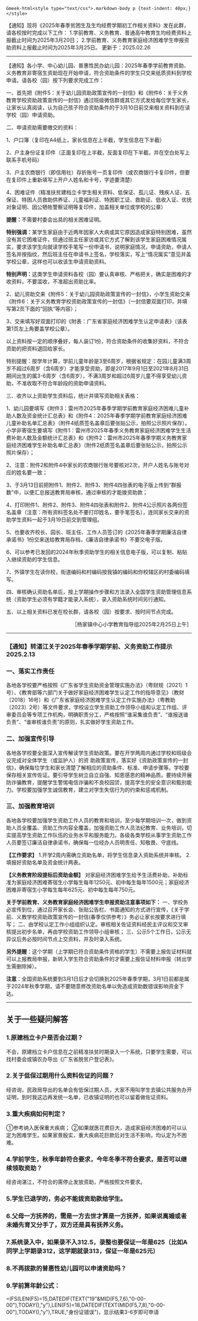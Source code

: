 `Gmeek-html<style type="text/css">.markdown-body p {text-indent: 40px;}</style>`

 【通知】现将《2025年春季贫困生及生均经费学期初工作相关资料》发在此群，请各校按时完成以下工作：
1.学前教育、义务教育、普通高中教育生均经费资料上报截止时间为2025年3月20日；
2.学前教育、义务教育家庭经济困难学生申报资助资料上报截止时间为2025年3月25日。
更新于：2025.02.26

------

<p>【通知】各小学、中心幼儿园、普惠性民办幼儿园：2025年春季学前教育资助、义务教育非寄宿生资助现在开始申请，符合资助条件的学生只交来纸质资料到学校申请。请各校（园）按下列要求完成工作：</p>

<p>一、首先把《附件5：关于幼儿园资助政策宣传的一封信》和《附件6：关于义务教育学校资助政策宣传的一封信》通过班级微信群或其它方式发给每位学生家长，让家长认真阅读，认为自己孩子符合资助条件的于3月10日前交来相关资料到在读学校（园）申请资助。</p>

<p>二、申请资助需要缴交的资料：</p>

<p>1、户口簿（复印在A4纸上，家长信息在上半截，学生信息在下半截）</p>

<p>2、户主身份证复印件（正面复印在上半截，反面复印在下半截，并在空白处写上联系手机号码）</p>

<p>3、户主农商银行（即信用社）存折账号一页复印件（或农商银行卡复印件，但要在复印件上重新填写上开户人姓名和卡号，字迹要清楚）</p>

<p>4、困难证件（精准扶贫建档立卡学生相关资料、低保证、孤儿证、残疾人证、五保证、特困人员救助供养证、儿童福利证、特困职工证、救助证、低收入证、优抚对象证明、因公牺牲警察证明等复印件，加盖相关单位或学校的公章）</p>

<p><strong>提醒：</strong>不需要村委会出具的相关困难证明。</p>

<p><strong>特别强调：</strong>某学生家庭由于近两年因家人大病或其它原因造成家庭特别困难，虽然没有其它困难证件，但通过班主任家访或其它方式了解到该学生家庭困难情况属实，要求该学生向就读学校手笔写一份申请书，说明家庭情况，申请资助，申请人签名并按指纹，然后班主任在申请书上签名，学校落实，写上“情况属实”意见并盖学校公章，这样也可以收该生申请资助资料。</p>

<p><strong>特别声明：</strong>这类学生申请资料各校（园）要认真审核、严格把关，确实是困难的才收资料，不要滥收，不准超出资助比率。</p>

<p>2、幼儿资助交来《附件5：关于幼儿园资助政策宣传的一封信》，小学生资助交来《附件6：关于义务教育学校资助政策宣传的一封信》（一封信要双面打印，并填写第2页下面的“回执”等内容）；</p>

<p>3、交来填写好双面打印的《附表：广东省家庭经济困难学生认定申请表》（该表第1页左上角要盖学校公章）。</p>

<p>以上资料按一定的顺序叠好，每人装订1份，符合资助条件的收集好资料，不符合资助的把资料退回给家长。</p>

<p>特别提醒：按学年计算，学前儿童年龄是3至6周岁，根据省规定：在园儿童满3周岁不超过6周岁（含6周岁）才能享受资助，即是2017年9月1日至2021年8月31日期间出生的属3-6周岁（含6周岁），不满3周岁和超过6周岁儿童不得享受幼儿资助，不准收取不符合年龄段的资助申请资料。</p>

<p>三、收齐以上资助学生资料后，统计并填写资助相关表格：</p>

<p>1、幼儿园要填写《附件3：雷州市2025年春季学期学前教育家庭经济困难儿童补助人数及资金统计汇总表》和《附件4：2025年春季学期学前教育家庭经济困难儿童补助名单汇总表》（附件4纸质签名盖章后要张贴公示，拍照公示照片保存）。小学非寄宿生要填写《附件1：雷州市2025年春季义务教育家庭经济困难学生生活费补助人数及金额统计汇总表》和《附件2：雷州市2025年春季学期义务教育家庭经济困难学生补助名单汇总表》（附件2纸质签名盖章后要张贴公示，拍照公示照片保存）；</p>

<p>2、注意：附件2和附件4中家长的农商银行账号要核对2次，开户人姓名与账号对应的姓名要一致；</p>

<p>3、于3月13日前把附件1、附件2、附件3、附件4四张表的电子版上传到“群报数”中，以便汇总报送教育局审核，通过审核的才能拨资助款；</p>

<p>4、打印附件1、附件2、附件3、附件4四张表和附件2、附件4公示照片各两份签名盖章（注意：所有资料签名处不要打印姓名，要手笔签名），连同家长交来的资助学生资料一起于3月19日前交到管理组。</p>

<p>5、也要收齐校长、园长、班主任、工作人员签订的《2025年春季学期廉洁自律承诺书》1份交来送给教育局存档，《廉洁自律承诺书》不要交电子版。</p>

<p>6、可以参考已发回的2024年秋季资助学生的相关信息电子版，可以复制、粘贴入继续资助的学生信息。</p>

<p>7、外镇学生在读你校，街道编码和村编码按我镇的编码和你校辖区的村委编码填写。</p>

<p>四、审核确认资助名单后，按上学期操作步骤和方法录入全国学生资助管理信息系统（资助学生必须有学籍才能录入系统），录入资助系统时间另行通知。</p>

<p>五、以上相关资料已发在校长群，请各校（园）按要求、按时间节点完成。</p>

<p style="text-align: right;">［杨家镇中心小学教育指导组2025年2月25日上午］</p>

------

### 【通知】转湛江关于2025年春季学期学前、义务资助工作提示 2025.2.13

### 一、落实工作责任
各地各学校要严格按照《广东省学生资助资金管理实施办法》（粤财规〔2021〕1号）、《教育部等六部门关于做好家庭经济困难学生认定工作的指导意见》（教财〔2018〕16号）和《广东省家庭经济困难学生认定工作实施办法》（粤教助〔2023〕2号）等文件要求，学校设立学生资助工作领导小组和认定工作组、评审委员会等专项工作机构，明确职责分工，严格按照“谁采集谁负责”、“谁报送谁负责”、“谁审核谁负责”的原则，扎实做好学生资助工作。

### 二、加强宣传引导
各地各学校要全面深入宣传解读学生资助政策。要在开学两周内通过学校和班级会议完成对全体学生（或监护人）的资
助政策宣传，落实好《资助政策宣传的一封信》，确保每位学生和家长清楚了解相应的资助条件、标准、申请步骤等。学校要保存相关宣传佐证。要引导学生树立自立自强、知恩感恩的精神品质。要持续开展防诈骗教育，提醒学生警惕电信诈骗和不良校园贷，提高学生的安全意识和甄别能力。学校要加强学生诚信教育，建立对学生失信行为的约束和惩戒机制。

### 三、加强教育培训
各地各学校要加强学生资助工作人员的教育和培训，至少每学期培训一次，做到资助人员全覆盖、资助工作内容全覆盖，加强资助工作人员法纪教育、业务培训，切实提高学生资助工作队伍的业务水平和服务能力。各级各类学校从事学生资助工作人员要签订廉洁自律承诺书，确保每一位经办人员明责任、知敬畏、守底线。

**【工作要求】**
1.开学2周内需确立资助名单，将学生信息录入资助系统并审核。
2.填报好资助名单及资金统计两表。

**【义务教育阶段提标后资助金额】**
对家庭经济困难学生给予生活费补助，补助标准为家庭经济困难寄宿生小学每生每年1250元、初中每生每年1500元；家庭经济困难非寄宿生小学每生每年625元、初中每生每年750元。

**关于学前教育、义务教育家庭经济困难学生申报资助注意事项如下：**
一、学校务必宣传到位，通过召开家长会、张贴公告栏、书面通知的方式进行宣传，《关于学前、义教学校资助政策宣传的一封信(春季仅供参考）》务必让家长按要求进行填写；
二、由学校认定工作小组组织认定。审核相关佐证资料经民主评议和交叉审核提出初步名单，再由学校资助工作领导小组审核；
三、公示5个工作日，公示无异议后务必按时间节点上交资料，并及时录入系统。
    
**另外提醒**：这个学期（上学期已符合资助条件资格的学生）不需要上报佐证材料就可以上报教局申报，新转入学生符合资助条件的才需要上报佐证材料申报（转出学生需删除掉）。

**注意**：全国资助系统要到3月1日后才会切换到2025年春季学期，3月1日前都是属于2024年秋季学期，请不要随意修改资助名单以免造成资助数错误影响资金下达。

------

## 关于一些疑问解答
### 1.原建档立卡户是否会过期？
不会，原建档立卡户信息在之前精准扶贫时期录入一个系统，只要学生需要，可以找村委会或镇农办导出《广东省脱贫户登记表》。

### 2.关于低保过期用什么资料佐证的问题？
经咨询，民政局导出的名单会有低保过期人员，大家不用叫学生去镇公共服务办开证明，到时我这边再发统一名单，已收镇证明的也可以留着做佐证资料。

### 3.重大疾病如何判定？
①参考纳入医保重大疾病；
②如果就医花费巨大，造成家庭经济困难的可以认定为困难学生。如果家景殷实，重大疾病花巨款后对生活不影响，均认定为不困难。

### 4.学前学生，秋季年龄符合要求，今年冬季不符合要求，是否可以继续领取资助？
经咨询湛江，不符合的需停止发放资助，严格按照文件要求。

### 5.学生已退学的，务必不能拨资助款给学生。

### 6.父母一方抚养的，需是一方去世才算是一方抚养，如果说离婚或者未婚先育又分手了，双方还是具有抚养义务。

### 7.系统录入中，如果录不入312.5，录整也要保证一年是625（比如A同学上学期录312，这学期就录313，保证一年是625元）

### 8.不再拨款的普惠性幼儿园可以申请资助吗？

### 9.学前算年龄公式：
=IFS(LEN(F5)=15,DATEDIF(TEXT("19"&MID(F5,7,6),"0-00-00"),TODAY(),"y"),LEN(F5)=18,DATEDIF(TEXT(MID(F5,7,8),"0-00-00"),TODAY(),"y"),TRUE,"身份证错误")，显示结果3-6岁即可申请
